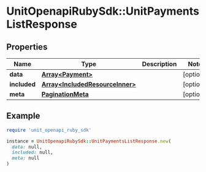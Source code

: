 # UnitOpenapiRubySdk::UnitPaymentsListResponse

## Properties

| Name | Type | Description | Notes |
| ---- | ---- | ----------- | ----- |
| **data** | [**Array&lt;Payment&gt;**](Payment.md) |  | [optional] |
| **included** | [**Array&lt;IncludedResourceInner&gt;**](IncludedResourceInner.md) |  | [optional] |
| **meta** | [**PaginationMeta**](PaginationMeta.md) |  | [optional] |

## Example

```ruby
require 'unit_openapi_ruby_sdk'

instance = UnitOpenapiRubySdk::UnitPaymentsListResponse.new(
  data: null,
  included: null,
  meta: null
)
```

